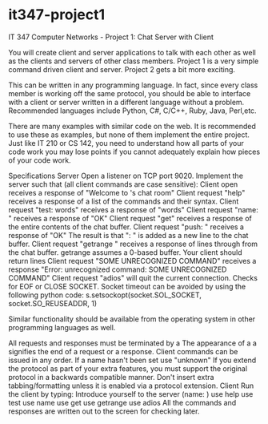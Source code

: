 # it347-project1
IT 347 Computer Networks - Project 1: Chat Server with Client

You will create client and server applications to talk with each other as well as the clients and servers of other class members. Project 1 is a very simple command driven client and server. Project 2 gets a bit more exciting.

This can be written in any programming language. In fact, since every class member is working off the same protocol, you should be able to interface with a client or server written in a different language without a problem. Recommended languages include Python, C#, C/C++, Ruby, Java, Perl,etc.

There are many examples with similar code on the web. It is recommended to use these as examples, but none of them implement the entire project. Just like IT 210 or CS 142, you need to understand how all parts of your code work you may lose points if you cannot adequately explain how pieces of your code work.

Specifications
Server
Open a listener on TCP port 9020.
Implement the server such that (all client commands are case sensitive):
Client open receives a response of "Welcome to <your name>'s chat room<cr><lf>"
Client request "help<cr><lf>" receives a response of a list of the commands and their syntax.
Client request "test: words<cr><lf>" receives a response of "words<cr><lf>"
Client request "name: <chatname><cr><lf>" receives a response of "OK<cr><lf>"
Client request "get<cr><lf>" receives a response of the entire contents of the chat buffer.
Client request "push: <stuff><cr><lf>" receives a response of "OK<cr><lf>" The result is that "<chatname>: <stuff>" is added as a new line to the chat buffer.
Client request "getrange <startline> <endline><cr><lf>" receives a response of lines <startline> through <endline> from the chat buffer. getrange assumes a 0-based buffer. Your client should return lines <startline> <endline>
Client request "SOME UNRECOGNIZED COMMAND<cr><lf>" receives a response "Error: unrecognized command: SOME UNRECOGNIZED COMMAND<cr><lf>"
Client request "adios<cr><lf>" will quit the current connection. Checks for EOF or CLOSE SOCKET.
Socket timeout can be avoided by using the following python code: s.setsockopt(socket.SOL_SOCKET, socket.SO_REUSEADDR, 1)

Similar functionality should be available from the operating system in other programming languages as well.

All requests and responses must be terminated by a <cr><lf>
The appearance of a a <cr><lf> signifies the end of a request or a response.
Client commands can be issued in any order.
If a name hasn't been set use "unknown"
If you extend the protocol as part of your extra features, you must support the original protocol in a backwards compatible manner.
Don't insert extra tabbing/formatting unless it is enabled via a protocol extension.
Client
Run the client by typing: <yourclientprogram> <ipaddress> <port>
Introduce yourself to the server (name: <name>)
use help
use test
use name
use get
use getrange
use adios
All the commands and responses are written out to the screen for checking later.
